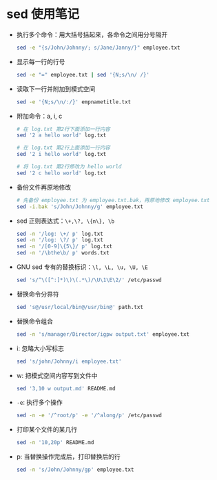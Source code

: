 # sed 使用笔记

- 执行多个命令：用大括号括起来，各命令之间用分号隔开

  ```sh
  sed -e "{s/John/Johnny/; s/Jane/Janny/}" employee.txt
  ```

- 显示每一行的行号

  ```sh
  sed -e "=" employee.txt | sed '{N;s/\n/ /}'
  ```

- 读取下一行并附加到模式空间

  ```sh
  sed -e '{N;s/\n/:/}' empnametitle.txt
  ```

- 附加命令：a, i, c

  ```sh
  # 在 log.txt 第2行下面添加一行内容
  sed '2 a hello world' log.txt

  # 在 log.txt 第2行上面添加一行内容
  sed '2 i hello world' log.txt

  # 将 log.txt 第2行修改为 hello world
  sed '2 c hello world' log.txt
  ```

- 备份文件再原地修改

  ```sh
  # 先备份 employee.txt 为 employee.txt.bak，再原地修改 employee.txt
  sed -i.bak 's/John/Johnny/g' employee.txt
  ```

- sed 正则表达式：`\+,\?, \{n\}, \b`

  ```sh
  sed -n '/log: \+/ p' log.txt
  sed -n '/log: \?/ p' log.txt
  sed -n '/[0-9]\{5\}/ p' log.txt
  sed -n '/\bthe\b/ p' words.txt
  ```

- GNU sed 专有的替换标识：`\l, \L, \u, \U, \E`

  ```sh
  sed 's/^\([^:]*)\)\(.*\)/\U\1\E\2/' /etc/passwd
  ```

- 替换命令分界符

  ```sh
  sed 's@/usr/local/bin@/usr/bin@' path.txt
  ```

- 替换命令组合

  ```sh
  sed -n 's/manager/Director/igpw output.txt' employee.txt
  ```

- i: 忽略大小写标志

  ```sh
  sed 's/john/Johnny/i employee.txt'
  ```

- w: 把模式空间内容写到文件中

  ```sh
  sed '3,10 w output.md' README.md
  ```

- `-e`: 执行多个操作

  ```sh
  sed -n -e '/^root/p' -e '/^along/p' /etc/passwd
  ```

- 打印某个文件的某几行

  ```sh
  sed -n '10,20p' README.md
  ```

- p: 当替换操作完成后，打印替换后的行

  ```sh
  sed -n 's/John/Johnny/gp' employee.txt
  ```
